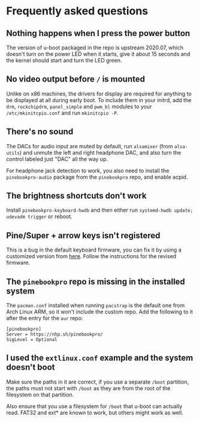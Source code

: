 # Frequently asked questions

## Nothing happens when I press the power button
The version of u-boot packaged in the repo is upstream 2020.07, which doesn't turn on the power LED when it starts, give it about 15 seconds and the kernel should start and turn the LED green.

## No video output before `/` is mounted
Unlike on x86 machines, the drivers for display are required for anything to be displayed at all during early boot. To include them in your initrd, add the `drm`, `rockchipdrm`, `panel_simple` and `pwm_bl` modules to your `/etc/mkinitcpio.conf` and run `mkinitcpio -P`.

## There's no sound
The DACs for audio input are muted by default, run `alsamixer` (from `alsa-utils`) and unmute the left and right headphone DAC, and also turn the control labeled just "DAC" all the way up.

For headphone jack detection to work, you also need to install the `pinebookpro-audio` package from the `pinebookpro` repo, and enable acpid.

## The brightness shortcuts don't work
Install `pinebookpro-keyboard-hwdb` and then either run `systemd-hwdb update; udevadm trigger` or reboot.

## Pine/Super + arrow keys isn't registered
This is a bug in the default keyboard firmware, you can fix it by using a customized version from [here](https://github.com/jackhumbert/pinebook-pro-keyboard-updater). Follow the instructions for the revised firmware.

## The `pinebookpro` repo is missing in the installed system
The `pacman.conf` installed when running `pacstrap` is the default one from Arch Linux ARM, so it won't include the custom repo. Add the following to it after the entry for the `aur` repo:
```
[pinebookpro]
Server = https://nhp.sh/pinebookpro/
SigLevel = Optional
```

## I used the `extlinux.conf` example and the system doesn't boot
Make sure the paths in it are correct, if you use a separate `/boot` partition, the paths must not start with `/boot` as they are from the root of the filesystem on that partition.

Also ensure that you use a filesystem for `/boot` that u-boot can actually read. FAT32 and ext\* are known to work, but others might work as well.
